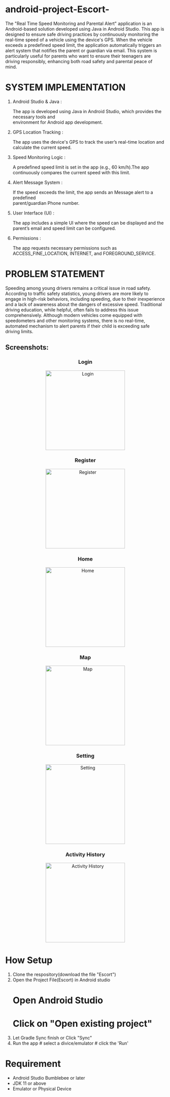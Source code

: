# android-project-Escort-


The "Real Time Speed Monitoring and Parental Alert" application is an Android-based solution developed using Java in Android Studio. This app is designed to ensure safe driving practices by continuously monitoring the real-time speed of a vehicle using the device's GPS. When the vehicle exceeds a predefined speed limit, the application automatically triggers an alert system that notifies the parent or guardian via email. This system is particularly useful for parents who want to ensure their teenagers are driving responsibly, enhancing both road safety and parental peace of mind.

<h1>SYSTEM IMPLEMENTATION</h1>

1. Android Studio & Java :

    The app is developed using Java in Android Studio, which provides the necessary tools and  
    environment for Android app development.

2. GPS Location Tracking :

    The app uses the device's GPS to track the user’s real-time location and calculate the current 
    speed.

3. Speed Monitoring Logic :

    A predefined speed limit is set in the app (e.g., 60 km/h).The app continuously compares the 
    current speed with this limit.
   
5. Alert Message System :

    If the speed exceeds the limit, the app sends an Message alert to a predefined  
    parent/guardian Phone number.

6. User Interface (UI) :

    The app includes a simple UI where the speed can be displayed and the parent’s email and 
    speed limit can be configured.

7. Permissions :

    The app requests necessary permissions such as ACCESS_FINE_LOCATION, INTERNET, 
    and FOREGROUND_SERVICE.
   
<h1>PROBLEM STATEMENT</h1>

Speeding among young drivers remains a critical issue in road safety. According to traffic safety statistics, young drivers are more likely to engage in high-risk behaviors, including speeding, due to their inexperience and a lack of awareness about the dangers of excessive speed. Traditional driving education, while helpful, often fails to address this issue comprehensively. Although modern vehicles come equipped with speedometers and other monitoring systems, there is no real-time, automated mechanism to alert parents if their child is exceeding safe driving limits. 

<h2>Screenshots:</h2>
<center>
    
<h3>Login </h3>
    
<img src="https://github.com/Asaraf-dev/android-project-Escort-/blob/main/assets/Login_page.jpg" alt="Login" width="250"/>
    
<h3>Register </h3>

<img src="https://github.com/Asaraf-dev/android-project-Escort-/blob/main/assets/Register_page.jpg" alt="Register" width="250"/>

<h3>Home </h3>

<img src="https://github.com/Asaraf-dev/android-project-Escort-/blob/main/assets/Home_page.jpg" alt="Home" width="250"/>

<h3>Map </h3>

<img src="https://github.com/Asaraf-dev/android-project-Escort-/blob/main/assets/Map_page.jpg"  alt="Map" width="250"/>

<h3>Setting</h3>

<img src="https://github.com/Asaraf-dev/android-project-Escort-/blob/main/assets/Settings_page.jpg"  alt="Setting" width="250"/>

<h3>Activity History </h3>

<img src="https://github.com/Asaraf-dev/android-project-Escort-/blob/main/assets/Activity%20History.jpg"  alt="Activity History" width="250"/>
</center>

<h1>How Setup</h1>

1. Clone the respository(download the file "Escort")
2. Open the Project File(Escort) in Android studio
    # Open Android Studio
    # Click on "Open existing project"
3. Let Gradle Sync finish or Click "Sync"
4. Run the app
       # select a divice/emulator
       # click the 'Run'

<h1>Requirement</h1>

<ul class="disc">
    <li>Android Studio Bumblebee or later</li>
    <li>JDK 11 or above </li>
    <li>Emulator or Physical Device </li>
</ul>








